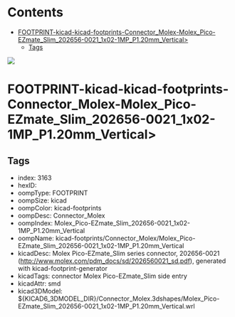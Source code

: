 



Contents
========

* [FOOTPRINT-kicad-kicad-footprints-Connector_Molex-Molex_Pico-EZmate_Slim_202656-0021_1x02-1MP_P1.20mm_Vertical>](#footprint-kicad-kicad-footprints-connector_molex-molex_pico-ezmate_slim_202656-0021_1x02-1mp_p120mm_vertical)
	* [Tags](#tags)
  
![][im]
# FOOTPRINT-kicad-kicad-footprints-Connector_Molex-Molex_Pico-EZmate_Slim_202656-0021_1x02-1MP_P1.20mm_Vertical>

## Tags

- index: 3163
- hexID: 
- oompType: FOOTPRINT
- oompSize: kicad
- oompColor: kicad-footprints
- oompDesc: Connector_Molex
- oompIndex: Molex_Pico-EZmate_Slim_202656-0021_1x02-1MP_P1.20mm_Vertical
- oompName: kicad-footprints/Connector_Molex/Molex_Pico-EZmate_Slim_202656-0021_1x02-1MP_P1.20mm_Vertical
- kicadDesc: Molex Pico-EZmate_Slim series connector, 202656-0021 (http://www.molex.com/pdm_docs/sd/2026560021_sd.pdf), generated with kicad-footprint-generator
- kicadTags: connector Molex Pico-EZmate_Slim side entry
- kicadAttr: smd
- kicad3DModel: ${KICAD6_3DMODEL_DIR}/Connector_Molex.3dshapes/Molex_Pico-EZmate_Slim_202656-0021_1x02-1MP_P1.20mm_Vertical.wrl



[im]: image.png
